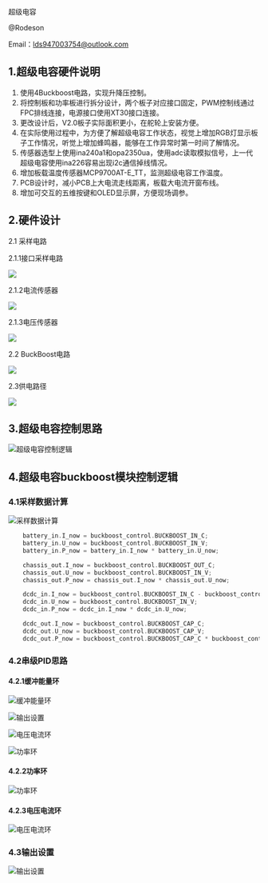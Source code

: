 超级电容

@Rodeson

Email：lds947003754@outlook.com



## 1.超级电容硬件说明

1. 使用4Buckboost电路，实现升降压控制。
2. 将控制板和功率板进行拆分设计，两个板子对应接口固定，PWM控制线通过FPC排线连接，电源接口使用XT30接口连接。
3. 更改设计后，V2.0板子实际面积更小，在舵轮上安装方便。
4. 在实际使用过程中，为方便了解超级电容工作状态，视觉上增加RGB灯显示板子工作情况，听觉上增加蜂鸣器，能够在工作异常时第一时间了解情况。
5. 传感器选型上使用ina240a1和opa2350ua，使用adc读取模拟信号，上一代超级电容使用ina226容易出现i2c通信掉线情况。
6. 增加板载温度传感器MCP9700AT-E_TT，监测超级电容工作温度。
7. PCB设计时，减小PCB上大电流走线距离，板载大电流开窗布线。
8. 增加可交互的五维按键和OLED显示屏，方便现场调参。



## 2.硬件设计

2.1 采样电路

2.1.1接口采样电路

![](Images/XT30采样电路.png)

2.1.2电流传感器

![](Images/电流计电路设计.png)

2.1.3电压传感器

![](Images/电压测量运放电路设计.png)

2.2 BuckBoost电路

![](Images/4BuckBoost驱动电路.png)

2.3供电路径

![](Images/超级电容供电关系.png)

## 3.超级电容控制思路

![超级电容控制逻辑](Images/超级电容控制逻辑.jpg)

## 4.超级电容buckboost模块控制逻辑

### 4.1采样数据计算

![采样数据计算](D:\Desktop\采样数据计算.jpg)

```c
    battery_in.I_now = buckboost_control.BUCKBOOST_IN_C;
    battery_in.U_now = buckboost_control.BUCKBOOST_IN_V;
    battery_in.P_now = battery_in.I_now * battery_in.U_now;

    chassis_out.I_now = buckboost_control.BUCKBOOST_OUT_C;
    chassis_out.U_now = buckboost_control.BUCKBOOST_IN_V;
    chassis_out.P_now = chassis_out.I_now * chassis_out.U_now;

    dcdc_in.I_now = buckboost_control.BUCKBOOST_IN_C - buckboost_control.BUCKBOOST_OUT_C;
    dcdc_in.U_now = buckboost_control.BUCKBOOST_IN_V;
    dcdc_in.P_now = dcdc_in.I_now * dcdc_in.U_now;

    dcdc_out.I_now = buckboost_control.BUCKBOOST_CAP_C;
    dcdc_out.U_now = buckboost_control.BUCKBOOST_CAP_V;
    dcdc_out.P_now = buckboost_control.BUCKBOOST_CAP_C * buckboost_control.BUCKBOOST_CAP_V;
```

### 4.2串级PID思路

#### 4.2.1缓冲能量环

![缓冲能量环](Images/缓冲能量环.jpg)

![输出设置](Images/输出设置.jpg)

![电压电流环](Images/电压电流环.jpg)

![功率环](Images/功率环.jpg)

#### 4.2.2功率环

![功率环](Images/功率环.jpg)

#### 4.2.3电压电流环

![电压电流环](Images/电压电流环.jpg)

### 4.3输出设置

![输出设置](Images/输出设置.jpg)